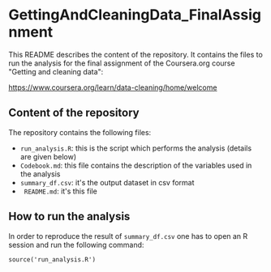 # GettingAndCleaningData_FinalAssignment
This README describes the content of the repository. It contains the files to run the analysis for the final assignment of the Coursera.org course "Getting and cleaning data":

https://www.coursera.org/learn/data-cleaning/home/welcome

## Content of the repository
The repository contains the following files:
- ```run_analysis.R```: this is the script which performs the analysis (details are given below)
- ```Codebook.md```: this file contains the description of the variables used in the analysis
- ```summary_df.csv```: it's the output dataset in csv format
- ``` README.md```: it's this file

## How to run the analysis
In order to reproduce the result of ```summary_df.csv``` one has to open an R session and run the following command:
```
source('run_analysis.R')
```


